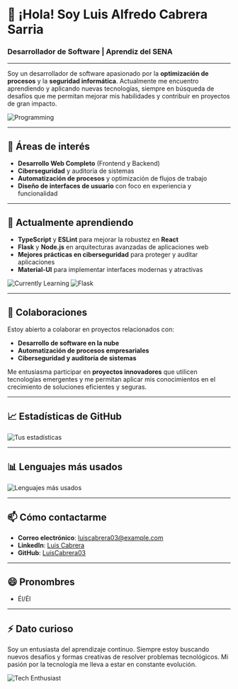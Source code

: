 # 👋 ¡Hola! Soy **Luis Alfredo Cabrera Sarria**

### Desarrollador de Software | Aprendiz del SENA

---

Soy un desarrollador de software apasionado por la **optimización de procesos** y la **seguridad informática**. Actualmente me encuentro aprendiendo y aplicando nuevas tecnologías, siempre en búsqueda de desafíos que me permitan mejorar mis habilidades y contribuir en proyectos de gran impacto.

![Programming](https://media.giphy.com/media/13HgwGsXF0aiGY/giphy.gif)

---

## 👀 **Áreas de interés**
- **Desarrollo Web Completo** (Frontend y Backend)
- **Ciberseguridad** y auditoría de sistemas
- **Automatización de procesos** y optimización de flujos de trabajo
- **Diseño de interfaces de usuario** con foco en experiencia y funcionalidad

---

## 🌱 **Actualmente aprendiendo**
- **TypeScript** y **ESLint** para mejorar la robustez en **React**
- **Flask** y **Node.js** en arquitecturas avanzadas de aplicaciones web
- **Mejores prácticas en ciberseguridad** para proteger y auditar aplicaciones
- **Material-UI** para implementar interfaces modernas y atractivas

![Currently Learning](https://img.shields.io/badge/Currently_Learning-TypeScript-blue?style=for-the-badge&logo=typescript)
![Flask](https://img.shields.io/badge/Framework-Flask-black?style=for-the-badge&logo=flask)

---

## 💼 **Colaboraciones**
Estoy abierto a colaborar en proyectos relacionados con:
- **Desarrollo de software en la nube**
- **Automatización de procesos empresariales**
- **Ciberseguridad y auditoría de sistemas**

Me entusiasma participar en **proyectos innovadores** que utilicen tecnologías emergentes y me permitan aplicar mis conocimientos en el crecimiento de soluciones eficientes y seguras.

---

## 📈 **Estadísticas de GitHub**
![Tus estadísticas](https://github-readme-stats.vercel.app/api?username=LuisCabrera03&show_icons=true&theme=radical)

---

## 📊 **Lenguajes más usados**
![Lenguajes más usados](https://github-readme-stats.vercel.app/api/top-langs/?username=LuisCabrera03&layout=compact&theme=radical)

---

## 📫 **Cómo contactarme**
- **Correo electrónico**: luiscabrera03@example.com
- **LinkedIn**: [Luis Cabrera](https://www.linkedin.com/in/luiscabrera03)
- **GitHub**: [LuisCabrera03](https://github.com/LuisCabrera03)

---

## 😄 **Pronombres**
- Él/Él

---

## ⚡ **Dato curioso**
Soy un entusiasta del aprendizaje continuo. Siempre estoy buscando nuevos desafíos y formas creativas de resolver problemas tecnológicos. Mi pasión por la tecnología me lleva a estar en constante evolución.

![Tech Enthusiast](https://img.shields.io/badge/Tech-Enthusiast-yellow?style=for-the-badge&logo=devpost)

